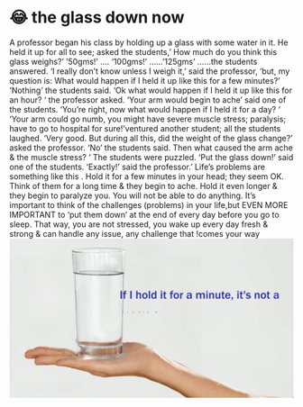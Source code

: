 #  :joy: the glass down now
A professor began his class by holding up a glass with
some water in it.
He held it up for all to see; asked the students,’ How much
do you think this glass weighs?’
’50gms!’ …. ‘100gms!’ ……’125gms’ ……the students answered.
‘I really don’t know unless I weigh it,’ said the professor,
‘but, my question is:
What would happen if I held it up like this for a few minutes?’
‘Nothing’ the students said.
‘Ok what would happen if I held it up
like this for an hour? ‘ the professor asked.
‘Your arm would begin to ache’ said one of the students.
‘You’re right, now what would happen if I held it for a day? ‘
‘Your arm could go numb, you might have severe muscle
stress; paralysis;
have to go to hospital for sure!’ventured another student;
all the students laughed.
‘Very good. But during all this, did the weight of the
glass change?’ asked the professor.
‘No’ the students said.
Then what caused the arm ache & the muscle stress? ‘
The students were puzzled.
‘Put the glass down!’ said one of the students.
‘Exactly!’ said the professor.’ Life’s problems are
something like this .
Hold it for a few minutes in your head; they seem OK.
Think of them for a long time & they begin to ache.
Hold it even longer & they begin to paralyze you. You will
not be able to do anything.
It’s important to think of the challenges (problems) in your
life,but
EVEN MORE IMPORTANT to ‘put them down’ at the end of
every day before you go to sleep.
That way, you are not stressed, you wake up every day
fresh & strong & can handle any issue, any challenge that
!comes your way
![MY photo](./zinah6.jpg)

